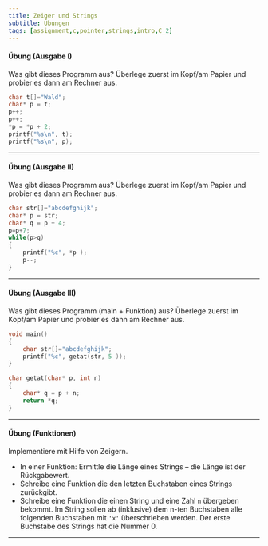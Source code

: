 ```yaml
---
title: Zeiger und Strings
subtitle: Übungen
tags: [assignment,c,pointer,strings,intro,C_2]
---
```


#### Übung (Ausgabe I)
Was gibt dieses Programm aus? Überlege zuerst im Kopf/am Papier und probier es dann am Rechner aus.

```c
char t[]="Wald";
char* p = t;
p++;
p++;
*p = *p + 2;
printf("%s\n", t);
printf("%s\n", p);
```

---

#### Übung (Ausgabe II)

Was gibt dieses Programm aus? Überlege zuerst im Kopf/am Papier und probier es dann am Rechner aus.

```c
char str[]="abcdefghijk";
char* p = str;
char* q = p + 4;
p=p+7;
while(p>q) 
{
	printf("%c", *p );
	p--;
}
```

---

#### Übung (Ausgabe III)

Was gibt dieses Programm (main + Funktion) aus? Überlege zuerst im Kopf/am Papier und probier es dann am Rechner aus.

```c
void main()
{
	char str[]="abcdefghijk";
	printf("%c", getat(str, 5 ));
}
```

```c
char getat(char* p, int n)
{
	char* q = p + n;
	return *q;
}
```

---

#### Übung (Funktionen)

Implementiere mit Hilfe von Zeigern.

- In einer Funktion: Ermittle die Länge eines Strings – die Länge ist der Rückgabewert.
- Schreibe eine Funktion die den letzten Buchstaben eines Strings zurückgibt.
- Schreibe eine Funktion die einen String und eine Zahl `n` übergeben bekommt.
  Im String sollen ab (inklusive) dem n-ten Buchstaben alle folgenden Buchstaben mit `'x'` überschrieben werden. Der erste Buchstabe des Strings hat die Nummer 0. 

---


